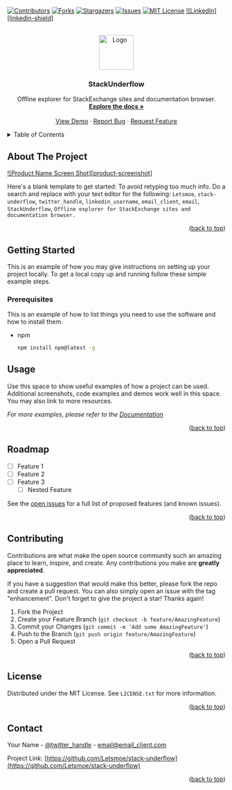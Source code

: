 [![Contributors][contributors-shield]][contributors-url]
[![Forks][forks-shield]][forks-url]
[![Stargazers][stars-shield]][stars-url]
[![Issues][issues-shield]][issues-url]
[![MIT License][license-shield]][license-url]
[![LinkedIn][linkedin-shield]][linkedin-url]



<!-- PROJECT LOGO -->
<br />
<div align="center">
  <a href="https://github.com/Letsmoe/stack-underflow">
    <img src="images/logo.png" alt="Logo" width="80" height="80">
  </a>

<h3 align="center">StackUnderflow</h3>

  <p align="center">
    Offline explorer for StackExchange sites and documentation browser.
    <br />
    <a href="https://github.com/Letsmoe/stack-underflow"><strong>Explore the docs »</strong></a>
    <br />
    <br />
    <a href="https://github.com/Letsmoe/stack-underflow">View Demo</a>
    ·
    <a href="https://github.com/Letsmoe/stack-underflow/issues">Report Bug</a>
    ·
    <a href="https://github.com/Letsmoe/stack-underflow/issues">Request Feature</a>
  </p>
</div>



<!-- TABLE OF CONTENTS -->
<details>
  <summary>Table of Contents</summary>
  <ol>
    <li>
      <a href="#about-the-project">About The Project</a>
      <ul>
        <li><a href="#built-with">Built With</a></li>
      </ul>
    </li>
    <li>
      <a href="#getting-started">Getting Started</a>
      <ul>
        <li><a href="#prerequisites">Prerequisites</a></li>
        <li><a href="#installation">Installation</a></li>
      </ul>
    </li>
    <li><a href="#usage">Usage</a></li>
    <li><a href="#roadmap">Roadmap</a></li>
    <li><a href="#contributing">Contributing</a></li>
    <li><a href="#license">License</a></li>
    <li><a href="#contact">Contact</a></li>
    <li><a href="#acknowledgments">Acknowledgments</a></li>
  </ol>
</details>



<!-- ABOUT THE PROJECT -->
## About The Project

[![Product Name Screen Shot][product-screenshot]](https://example.com)

Here's a blank template to get started: To avoid retyping too much info. Do a search and replace with your text editor for the following: `Letsmoe`, `stack-underflow`, `twitter_handle`, `linkedin_username`, `email_client`, `email`, `StackUnderflow`, `Offline explorer for StackExchange sites and documentation browser.`

<p align="right">(<a href="#readme-top">back to top</a>)</p>


<!-- GETTING STARTED -->
## Getting Started

This is an example of how you may give instructions on setting up your project locally.
To get a local copy up and running follow these simple example steps.

### Prerequisites

This is an example of how to list things you need to use the software and how to install them.
* npm
  ```sh
  npm install npm@latest -g
  ```



<!-- USAGE EXAMPLES -->
## Usage

Use this space to show useful examples of how a project can be used. Additional screenshots, code examples and demos work well in this space. You may also link to more resources.

_For more examples, please refer to the [Documentation](https://example.com)_

<p align="right">(<a href="#readme-top">back to top</a>)</p>



<!-- ROADMAP -->
## Roadmap

- [ ] Feature 1
- [ ] Feature 2
- [ ] Feature 3
    - [ ] Nested Feature

See the [open issues](https://github.com/Letsmoe/stack-underflow/issues) for a full list of proposed features (and known issues).

<p align="right">(<a href="#readme-top">back to top</a>)</p>



<!-- CONTRIBUTING -->
## Contributing

Contributions are what make the open source community such an amazing place to learn, inspire, and create. Any contributions you make are **greatly appreciated**.

If you have a suggestion that would make this better, please fork the repo and create a pull request. You can also simply open an issue with the tag "enhancement".
Don't forget to give the project a star! Thanks again!

1. Fork the Project
2. Create your Feature Branch (`git checkout -b feature/AmazingFeature`)
3. Commit your Changes (`git commit -m 'Add some AmazingFeature'`)
4. Push to the Branch (`git push origin feature/AmazingFeature`)
5. Open a Pull Request

<p align="right">(<a href="#readme-top">back to top</a>)</p>



<!-- LICENSE -->
## License

Distributed under the MIT License. See `LICENSE.txt` for more information.

<p align="right">(<a href="#readme-top">back to top</a>)</p>



<!-- CONTACT -->
## Contact

Your Name - [@twitter_handle](https://twitter.com/twitter_handle) - email@email_client.com

Project Link: [https://github.com/Letsmoe/stack-underflow](https://github.com/Letsmoe/stack-underflow)

<p align="right">(<a href="#readme-top">back to top</a>)</p>

<!-- MARKDOWN LINKS & IMAGES -->
<!-- https://www.markdownguide.org/basic-syntax/#reference-style-links -->
[contributors-shield]: https://img.shields.io/github/contributors/Letsmoe/stack-underflow.svg?style=for-the-badge
[contributors-url]: https://github.com/Letsmoe/stack-underflow/graphs/contributors
[forks-shield]: https://img.shields.io/github/forks/Letsmoe/stack-underflow.svg?style=for-the-badge
[forks-url]: https://github.com/Letsmoe/stack-underflow/network/members
[stars-shield]: https://img.shields.io/github/stars/Letsmoe/stack-underflow.svg?style=for-the-badge
[stars-url]: https://github.com/Letsmoe/stack-underflow/stargazers
[issues-shield]: https://img.shields.io/github/issues/Letsmoe/stack-underflow.svg?style=for-the-badge
[issues-url]: https://github.com/Letsmoe/stack-underflow/issues
[license-shield]: https://img.shields.io/github/license/Letsmoe/stack-underflow.svg?style=for-the-badge
[license-url]: https://github.com/Letsmoe/stack-underflow/blob/master/LICENSE.txt
[linkedin-url]: https://linkedin.com/in/linkedin_username